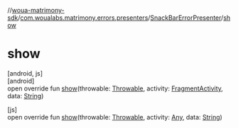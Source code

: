//[woua-matrimony-sdk](../../../index.md)/[com.woualabs.matrimony.errors.presenters](../index.md)/[SnackBarErrorPresenter](index.md)/[show](show.md)

# show

[android, js]\
[android]\
open override fun [show](show.md)(throwable: [Throwable](https://kotlinlang.org/api/latest/jvm/stdlib/kotlin/-throwable/index.html), activity: [FragmentActivity](https://developer.android.com/reference/kotlin/androidx/fragment/app/FragmentActivity.html), data: [String](https://kotlinlang.org/api/latest/jvm/stdlib/kotlin/-string/index.html))

[js]\
open override fun [show](index.md#1764746400%2FFunctions%2F951734917)(throwable: [Throwable](https://kotlinlang.org/api/latest/jvm/stdlib/kotlin/-throwable/index.html), activity: [Any](https://kotlinlang.org/api/latest/jvm/stdlib/kotlin/-any/index.html), data: [String](https://kotlinlang.org/api/latest/jvm/stdlib/kotlin/-string/index.html))
